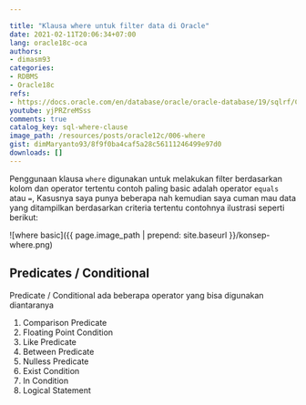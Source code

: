 ```yaml
---

title: "Klausa where untuk filter data di Oracle"
date: 2021-02-11T20:06:34+07:00
lang: oracle18c-oca
authors:
- dimasm93
categories:
- RDBMS
- Oracle18c
refs: 
- https://docs.oracle.com/en/database/oracle/oracle-database/19/sqlrf/Conditions.html#GUID-C2E3ED44-16E7-4924-9125-E1693B1022A8
youtube: yjPRZreMSss
comments: true
catalog_key: sql-where-clause
image_path: /resources/posts/oracle12c/006-where
gist: dimMaryanto93/8f9f0ba4caf5a28c56111246499e97d0
downloads: []
---
```


Penggunaan klausa `where` digunakan untuk melakukan filter berdasarkan kolom dan operator tertentu contoh paling basic adalah operator `equals` atau `=`, Kasusnya saya punya beberapa nah kemudian saya cuman mau data yang ditampilkan berdasarkan criteria tertentu contohnya ilustrasi seperti berikut:

<!--more-->

![where basic]({{ page.image_path | prepend: site.baseurl }}/konsep-where.png)

## Predicates / Conditional

Predicate / Conditional ada beberapa operator yang bisa digunakan diantaranya

1. Comparison Predicate
2. Floating Point Condition
3. Like Predicate
4. Between Predicate
5. Nulless Predicate
6. Exist Condition
7. In Condition
8. Logical Statement